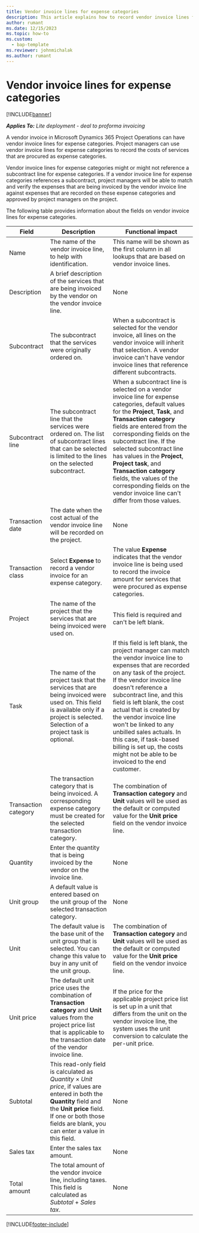 ```yaml
---
title: Vendor invoice lines for expense categories
description: This article explains how to record vendor invoice lines for expense categories.
author: rumant
ms.date: 12/15/2023
ms.topic: how-to
ms.custom: 
  - bap-template
ms.reviewer: johnmichalak
ms.author: rumant
---
```


# Vendor invoice lines for expense categories

[!INCLUDE[banner](../../includes/banner.md)]

_**Applies To:** Lite deployment - deal to proforma invoicing_

A vendor invoice in Microsoft Dynamics 365 Project Operations can have vendor invoice lines for expense categories. Project managers can use vendor invoice lines for expense categories to record the costs of services that are procured as expense categories.

Vendor invoice lines for expense categories might or might not reference a subcontract line for expense categories. If a vendor invoice line for expense categories references a subcontract, project managers will be able to match and verify the expenses that are being invoiced by the vendor invoice line against expenses that are recorded on these expense categories and approved by project managers on the project.

The following table provides information about the fields on vendor invoice lines for expense categories.

| Field | Description | Functional impact |
| --- | --- | --- |
| Name | The name of the vendor invoice line, to help with identification. | This name will be shown as the first column in all lookups that are based on vendor invoice lines. |
| Description | A brief description of the services that are being invoiced by the vendor on the vendor invoice line. | None |
| Subcontract | The subcontract that the services were originally ordered on. | When a subcontract is selected for the vendor invoice, all lines on the vendor invoice will inherit that selection. A vendor invoice can't have vendor invoice lines that reference different subcontracts. |
| Subcontract line | The subcontract line that the services were ordered on. The list of subcontract lines that can be selected is limited to the lines on the selected subcontract. | When a subcontract line is selected on a vendor invoice line for expense categories, default values for the **Project**, **Task**, and **Transaction category** fields are entered from the corresponding fields on the subcontract line. If the selected subcontract line has values in the **Project**, **Project task**, and **Transaction category** fields, the values of the corresponding fields on the vendor invoice line can't differ from those values. |
| Transaction date | The date when the cost actual of the vendor invoice line will be recorded on the project. |None |
| Transaction class | Select **Expense** to record a vendor invoice for an expense category. | The value **Expense** indicates that the vendor invoice line is being used to record the invoice amount for services that were procured as expense categories. |
| Project | The name of the project that the services that are being invoiced were used on. | This field is required and can't be left blank. |
| Task | The name of the project task that the services that are being invoiced were used on. This field is available only if a project is selected. Selection of a project task is optional. | If this field is left blank, the project manager can match the vendor invoice line to expenses that are recorded on any task of the project. If the vendor invoice line doesn't reference a subcontract line, and this field is left blank, the cost actual that is created by the vendor invoice line won't be linked to any unbilled sales actuals. In this case, if task-based billing is set up, the costs might not be able to be invoiced to the end customer. |
| Transaction category | The transaction category that is being invoiced. A corresponding expense category must be created for the selected transaction category. | The combination of **Transaction category** and **Unit** values will be used as the default or computed value for the **Unit price** field on the vendor invoice line. |
| Quantity | Enter the quantity that is being invoiced by the vendor on the invoice line. |None|
| Unit group | A default value is entered based on the unit group of the selected transaction category. | None |
| Unit | The default value is the base unit of the unit group that is selected. You can change this value to buy in any unit of the unit group. | The combination of **Transaction category** and **Unit** values will be used as the default or computed value for the **Unit price** field on the vendor invoice line. |
| Unit price | The default unit price uses the combination of **Transaction category** and **Unit** values from the project price list that is applicable to the transaction date of the vendor invoice line. | If the price for the applicable project price list is set up in a unit that differs from the unit on the vendor invoice line, the system uses the unit conversion to calculate the per-unit price. |
| Subtotal | This read-only field is calculated as *Quantity* &times; *Unit price*, if values are entered in both the **Quantity** field and the **Unit price** field. If one or both those fields are blank, you can enter a value in this field.| None |
| Sales tax | Enter the sales tax amount. | None |
| Total amount | The total amount of the vendor invoice line, including taxes. This field is calculated as *Subtotal* + *Sales tax*. | None |

[!INCLUDE[footer-include](../../includes/footer-banner.md)]
